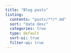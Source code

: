 ```yaml
---
title: "Blog posts"
listing:
  contents: "posts/**/*.md"
  sort: "date desc"
  categories: true
  type: default
  sort-ui: true
  filter-ui: true
---
```

